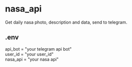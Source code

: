 # nasa_api
Get daily nasa photo, description and data, send to telegram.
## .env
api_bot = "your telegram api bot"<br />
user_id = "your user_id"<br />
nasa_api = "your nasa api"<br />
